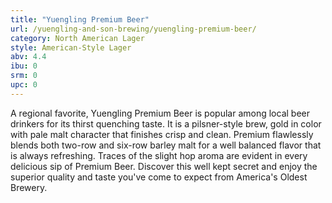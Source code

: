 ```yaml
---
title: "Yuengling Premium Beer"
url: /yuengling-and-son-brewing/yuengling-premium-beer/
category: North American Lager
style: American-Style Lager
abv: 4.4
ibu: 0
srm: 0
upc: 0
---
```

A regional favorite, Yuengling Premium Beer is popular among local beer drinkers for its thirst quenching taste. It is a pilsner-style brew, gold in color with pale malt character that finishes crisp and clean. Premium flawlessly blends both two-row and six-row barley malt for a well balanced flavor that is always refreshing. Traces of the slight hop aroma are evident in every delicious sip of Premium Beer. Discover this well kept secret and enjoy the superior quality and taste you've come to expect from America's Oldest Brewery.
